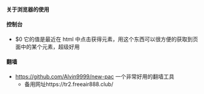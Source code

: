 #### 关于浏览器的使用

#### 控制台

- $0 它的值是最近在 html 中点击获得元素，用这个东西可以很方便的获取到页面中的某个元素，超级好用

#### 翻墙

- https://github.com/Alvin9999/new-pac 一个非常好用的翻墙工具
  - 备用网址https://tr2.freeair888.club/
